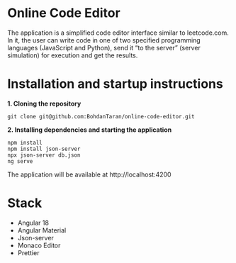 # Online Code Editor

The application is a simplified code editor interface similar to leetcode.com. In it, the user can write code in one of two specified programming languages (JavaScript and Python), send it “to the server” (server simulation) for execution and get the results.

# Installation and startup instructions

**1. Cloning the repository**
```
git clone git@github.com:BohdanTaran/online-code-editor.git
```

**2. Installing dependencies and starting the application**
```
npm install
npm install json-server
npx json-server db.json
ng serve
```
The application will be available at http://localhost:4200

# Stack
- Angular 18
- Angular Material
- Json-server
- Monaco Editor
- Prettier
